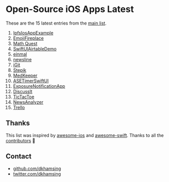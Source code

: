# Open-Source iOS Apps Latest

These are the 15 latest entries from the [main list](https://github.com/dkhamsing/open-source-ios-apps).


1. [IpfsIosAppExample](https://github.com/NeoTeo/IpfsIosAppExample)
2. [EmojiFireplace](https://github.com/neonichu/EmojiFireplace)
3. [Math Quest](https://github.com/AdnanZahid/Math-Quest-iOS)
4. [SwiftUIAirtableDemo](https://github.com/zackshapiro/SwiftUIAirtableDemo)
5. [einmal](https://github.com/incipher/einmal)
6. [newsline](https://github.com/ayush221b/newsline)
7. [iGit](https://github.com/git-up/GitUp)
8. [Stepik](https://github.com/StepicOrg/stepik-ios)
9. [MedKeeper](https://github.com/jonrobinsdev/MedKeeper)
10. [ASETimerSwiftUI](https://github.com/rahulrs0029/ASETimerSwiftUI)
11. [ExposureNotificationApp](https://developer.apple.com/documentation/exposurenotification/building_an_app_to_notify_users_of_covid-19_exposure)
12. [DiscussIt](https://github.com/ethanswift/DiscussIt)
13. [TicTacToe](https://github.com/pointfreeco/swift-composable-architecture/tree/master/Examples/TicTacToe)
14. [NewsAnalyzer](https://github.com/ethanswift/NewsAnalyzer)
15. [Trello](https://github.com/alfianlosari/KanbanDragDropiOS)

## Thanks

This list was inspired by [awesome-ios](https://github.com/vsouza/awesome-ios) and [awesome-swift](https://github.com/matteocrippa/awesome-swift). Thanks to all the [contributors](https://github.com/dkhamsing/open-source-ios-apps/graphs/contributors) 🎉 

## Contact

- [github.com/dkhamsing](https://github.com/dkhamsing)
- [twitter.com/dkhamsing](https://twitter.com/dkhamsing)
